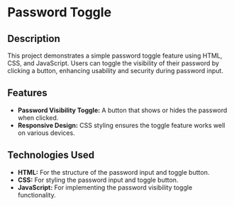 # Password Toggle 

## Description

This project demonstrates a simple password toggle feature using HTML, CSS, and JavaScript. Users can toggle the visibility of their password by clicking a button, enhancing usability and security during password input.

## Features

- **Password Visibility Toggle:** A button that shows or hides the password when clicked.
- **Responsive Design:** CSS styling ensures the toggle feature works well on various devices.

## Technologies Used

- **HTML:** For the structure of the password input and toggle button.
- **CSS:** For styling the password input and toggle button.
- **JavaScript:** For implementing the password visibility toggle functionality.

